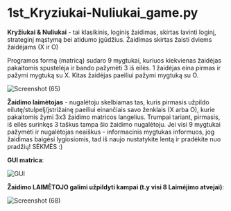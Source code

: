 # 1st_Kryziukai-Nuliukai_game.py
**Kryžiukai & Nuliukai** - tai klasikinis, loginis žaidimas, skirtas lavinti loginį, strateginį mąstymą bei atidumo įgūdžius.
Žaidimas skirtas žaisti dviems žaidėjams (X ir O)

Programos formą (matricą) sudaro 9 mygtukai, kuriuos kiekvienas žaidėjas pakaitomis spustelėja ir bando pažymėti 3 iš eilės. 1 žaidėjas eina pirmas ir pažymi mygtuką su X. Kitas žaidėjas paeiliui pažymi mygtuką su O. 

![Screenshot (65)](https://user-images.githubusercontent.com/87667574/126394350-89c0fc4d-1776-48bd-9d68-2dfdd4fb84d2.png)

**Žaidimo laimėtojas** - nugalėtoju skelbiamas tas, kuris pirmasis užpildo eilutę/stulpelį/įstrižainę paeiliui einančiais savo ženklais (X arba O), kurie pakaitomis žymi 3x3 žaidimo matricos langelius. Trumpai tariant, pirmasis, iš eilės surinkęs 3 taškus tampa šio žaidimo nugalėtoju. Jei visi 9 mygtukai pažymėti ir nugalėtojas neaiškus - informacinis mygtukas informuos, jog žaidimas baigėsi lygiosiomis, tad iš naujo nustatykite lentą ir pradėkite nuo pradžių! SĖKMĖS :)  


**GUI matrica**:

![GUI](https://user-images.githubusercontent.com/87667574/126439571-98394ad3-a5a5-4444-8b61-66feac8b6376.jpg)



**Žaidimo LAIMĖTOJO galimi užpildyti kampai (t.y visi  8 Laimėjimo atvejai)**:

![Screenshot (68)](https://user-images.githubusercontent.com/87667574/126394703-31cdee5c-fce5-401e-b269-261c0fb15d3d.png)

